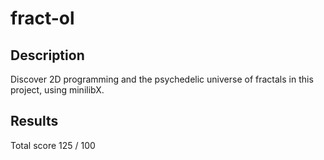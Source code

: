 # fract-ol

## Description
Discover 2D programming and the psychedelic universe of fractals in this project, using minilibX.

## Results
Total score 125 / 100